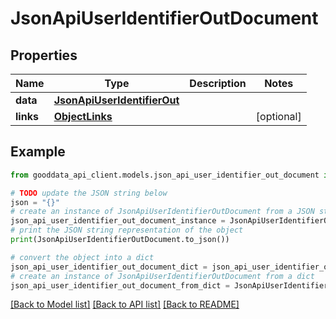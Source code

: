# JsonApiUserIdentifierOutDocument


## Properties

Name | Type | Description | Notes
------------ | ------------- | ------------- | -------------
**data** | [**JsonApiUserIdentifierOut**](JsonApiUserIdentifierOut.md) |  | 
**links** | [**ObjectLinks**](ObjectLinks.md) |  | [optional] 

## Example

```python
from gooddata_api_client.models.json_api_user_identifier_out_document import JsonApiUserIdentifierOutDocument

# TODO update the JSON string below
json = "{}"
# create an instance of JsonApiUserIdentifierOutDocument from a JSON string
json_api_user_identifier_out_document_instance = JsonApiUserIdentifierOutDocument.from_json(json)
# print the JSON string representation of the object
print(JsonApiUserIdentifierOutDocument.to_json())

# convert the object into a dict
json_api_user_identifier_out_document_dict = json_api_user_identifier_out_document_instance.to_dict()
# create an instance of JsonApiUserIdentifierOutDocument from a dict
json_api_user_identifier_out_document_from_dict = JsonApiUserIdentifierOutDocument.from_dict(json_api_user_identifier_out_document_dict)
```
[[Back to Model list]](../README.md#documentation-for-models) [[Back to API list]](../README.md#documentation-for-api-endpoints) [[Back to README]](../README.md)


